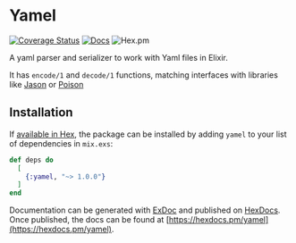 # Yamel

[![Coverage Status](https://coveralls.io/repos/github/GPrimola/yamel/badge.svg?branch=master)](https://coveralls.io/github/GPrimola/yamel?branch=master)
[![Docs](https://img.shields.io/badge/api-docs-yellow.svg?style=flat)](https://hexdocs.pm/yamel)
![Hex.pm](https://img.shields.io/hexpm/v/yamel)
<!-- ![Hex.pm](https://img.shields.io/hexpm/dt/yamel) -->

A yaml parser and serializer to work with Yaml files in Elixir.

It has `encode/1` and `decode/1` functions, matching interfaces with libraries like [Jason](https://github.com/michalmuskala/jason) or [Poison](https://github.com/devinus/poison)

## Installation

If [available in Hex](https://hex.pm/docs/publish), the package can be installed
by adding `yamel` to your list of dependencies in `mix.exs`:

```elixir
def deps do
  [
    {:yamel, "~> 1.0.0"}
  ]
end
```

Documentation can be generated with [ExDoc](https://github.com/elixir-lang/ex_doc)
and published on [HexDocs](https://hexdocs.pm). Once published, the docs can
be found at [https://hexdocs.pm/yamel](https://hexdocs.pm/yamel).

